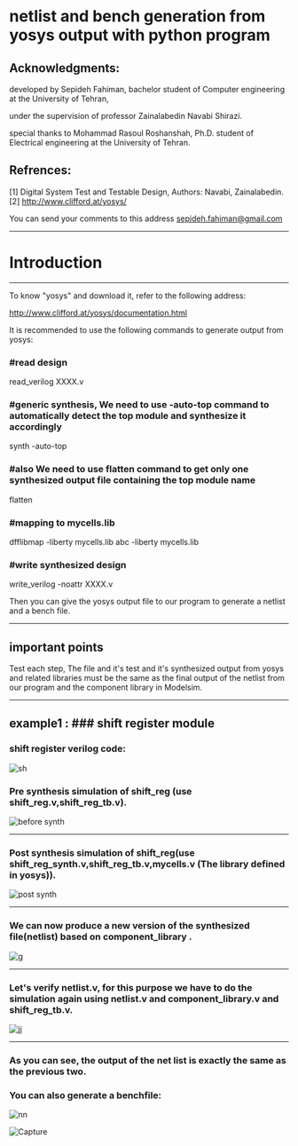 
# netlist and bench generation from yosys output with python program
 
 ## Acknowledgments:
 
 developed by Sepideh Fahiman, bachelor student of Computer engineering at the University of Tehran,
 
under the supervision of professor Zainalabedin Navabi Shirazi.

special thanks to Mohammad Rasoul Roshanshah, Ph.D. student of Electrical engineering at the University of Tehran.

## Refrences:

[1] Digital System Test and Testable Design, Authors: Navabi, Zainalabedin.
[2] http://www.clifford.at/yosys/


You can send your comments to this address  <sepideh.fahiman@gmail.com>

*********************************************************************************************************************************
# Introduction


*********************************************************************************************************************************
To know "yosys" and download it, refer to the following address:

<http://www.clifford.at/yosys/documentation.html>

It is recommended to use the following commands to generate output from yosys:

### #read design

read_verilog XXXX.v

### #generic synthesis, We need to use -auto-top command to automatically detect the top module and synthesize it accordingly

synth -auto-top 

### #also We need to use flatten command to get only one synthesized output file containing the top module name

flatten

### #mapping to mycells.lib

dfflibmap -liberty mycells.lib
abc -liberty mycells.lib

### #write synthesized design

write_verilog -noattr XXXX.v


Then you can give the yosys output file to our program to generate a netlist and a bench file.
*********************************************************************************************************************************


## important points

Test each step, The file and it's test and it's synthesized output from yosys and related libraries must be the same as the final output of the netlist from our program and the component library in Modelsim.

*********************************************************************************************************************************
## example1 : ### shift register module

### shift register verilog code:
![sh](https://user-images.githubusercontent.com/71797162/119122798-28347100-ba44-11eb-8358-9fc8a787c674.PNG)




### Pre synthesis simulation of shift_reg (use shift_reg.v,shift_reg_tb.v).
![before synth](https://user-images.githubusercontent.com/71797162/120886647-41bce780-c604-11eb-9d1b-c30e7f6d9259.PNG)

*********************************************************************************************************************************



### Post synthesis simulation of shift_reg(use shift_reg_synth.v,shift_reg_tb.v,mycells.v (The library defined in yosys)).
![post synth](https://user-images.githubusercontent.com/71797162/120886689-61541000-c604-11eb-9688-179c1ff67517.PNG)

*********************************************************************************************************************************


### We can now produce a new version of the synthesized file(netlist) based on component_library . 


![g](https://user-images.githubusercontent.com/71797162/120832638-20151f00-c576-11eb-9d7f-d1899735d187.PNG)

*********************************************************************************************************************************



### Let's verify netlist.v, for this purpose we have to do the simulation again using netlist.v and component_library.v and shift_reg_tb.v.

![jj](https://user-images.githubusercontent.com/71797162/120886707-89437380-c604-11eb-910a-c90b48da4cc7.PNG)

*********************************************************************************************************************************


### As you can see, the output of the net list is exactly the same as the previous two.
### You can also generate a benchfile:
![nn](https://user-images.githubusercontent.com/71797162/120835695-e80fdb00-c579-11eb-9b25-27cd236e8c09.PNG)

![Capture](https://user-images.githubusercontent.com/71797162/120835924-38873880-c57a-11eb-920f-054b77288054.PNG)


